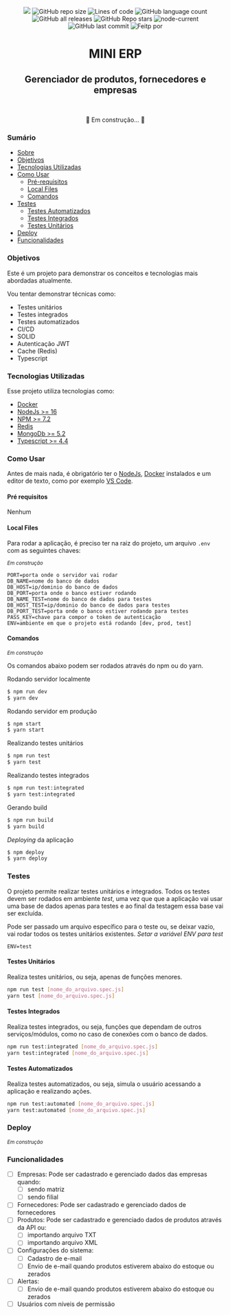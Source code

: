 <p align="center">
<img src="https://img.shields.io/apm/l/vim-mode"/>
<img alt="GitHub repo size" src="https://img.shields.io/github/repo-size/pazfelipe/api-monolito-erp">
<img alt="Lines of code" src="https://img.shields.io/tokei/lines/github/pazfelipe/api-monolito-erp">
<img alt="GitHub language count" src="https://img.shields.io/github/languages/count/pazfelipe/api-monolito-erp">
<img alt="GitHub all releases" src="https://img.shields.io/github/downloads/pazfelipe/api-monolito-erp/total">
<img alt="GitHub Repo stars" src="https://img.shields.io/github/stars/pazfelipe/api-monolito-erp?style=social">
<img alt="node-current" src="https://img.shields.io/node/v/current-bullseye">
<img alt="GitHub last commit" src="https://img.shields.io/github/last-commit/pazfelipe/api-monolito-erp">
<img alt="Feitp por" src="https://img.shields.io/badge/Feito por-Felipe Paz-blue?style=flat"/>
</p>

<h1 align="center">MINI ERP</h1>

<h2 align="center">
Gerenciador de produtos, fornecedores e empresas
</h2>

<br />

<p align="center">
🚧 Em construção... 🚧
</p>

### Sumário

<!--ts-->

- [Sobre](#sobre)
- [Objetivos](#objetivos)
- [Tecnologias Utilizadas](#tecnologias-utilizadas)
- [Como Usar](#como-usar)
  - [Pré-requisitos](#pré-requisitos)
  - [Local Files](#local-files)
  - [Comandos](#comandos)
- [Testes](#testes)
  - [Testes Automatizados](#testes-automatizados)
  - [Testes Integrados](#testes-integrados)
  - [Testes Unitários](#testes-unitários)
- [Deploy](#deploy)
- [Funcionalidades](#funcionalidades)
<!--te-->

### Objetivos

Este é um projeto para demonstrar os conceitos e tecnologias mais abordadas atualmente.

Vou tentar demonstrar técnicas como:

- Testes unitários
- Testes integrados
- Testes automatizados
- CI/CD
- SOLID
- Autenticação JWT
- Cache (Redis)
- Typescript

### Tecnologias Utilizadas

Esse projeto utiliza tecnologias como:

- [Docker](https://www.docker.com/)
- [NodeJs >= 16](https://nodejs.org/en/download/current/)
- [NPM >= 7.2](https://nodejs.org/en/download/current/)
- [Redis](https://redis.io/)
- [MongoDb >= 5.2](https://www.mongodb.com/try/download/community)
- [Typescript >= 4.4](https://www.npmjs.com/package/typescript)

### Como Usar

Antes de mais nada, é obrigatório ter o [NodeJs](https://nodejs.org/en/download/current/), [Docker](https://www.docker.com/) instalados e um editor de texto, como por exemplo [VS Code](https://code.visualstudio.com/download).

#### Pré requisitos

Nenhum

#### Local Files

Para rodar a aplicação, é preciso ter na raiz do projeto, um arquivo `.env` com as seguintes chaves:

_<small>Em construção</small>_

```
PORT=porta onde o servidor vai rodar
DB_NAME=nome do banco de dados
DB_HOST=ip/dominio do banco de dados
DB_PORT=porta onde o banco estiver rodando
DB_NAME_TEST=nome do banco de dados para testes
DB_HOST_TEST=ip/dominio do banco de dados para testes
DB_PORT_TEST=porta onde o banco estiver rodando para testes
PASS_KEY=chave para compor o token de autenticação
ENV=ambiente em que o projeto está rodando [dev, prod, test]
```

#### Comandos

_<small>Em construção</small>_

Os comandos abaixo podem ser rodados através do npm ou do yarn.

Rodando servidor localmente

```bash
$ npm run dev
$ yarn dev
```

Rodando servidor em produção

```bash
$ npm start
$ yarn start
```

Realizando testes unitários

```bash
$ npm run test
$ yarn test
```

Realizando testes integrados

```bash
$ npm run test:integrated
$ yarn test:integrated
```

Gerando build

```bash
$ npm run build
$ yarn build
```

_Deploying_ da aplicação

```bash
$ npm deploy
$ yarn deploy
```

### Testes

O projeto permite realizar testes unitários e integrados. Todos os testes devem ser rodados em ambiente _test_, uma vez que que a aplicação vai usar uma base de dados apenas para testes e ao final da testagem essa base vai ser excluída.

Pode ser passado um arquivo específico para o teste ou, se deixar vazio, vai rodar todos os testes unitários existentes.
_Setar a variável ENV para test_

```
ENV=test
```

#### Testes Unitários

Realiza testes unitários, ou seja, apenas de funções menores.

```bash
npm run test [nome_do_arquivo.spec.js]
yarn test [nome_do_arquivo.spec.js]
```

#### Testes Integrados

Realiza testes integrados, ou seja, funções que dependam de outros serviços/módulos, como no caso de conexões com o banco de dados.

```bash
npm run test:integrated [nome_do_arquivo.spec.js]
yarn test:integrated [nome_do_arquivo.spec.js]
```

#### Testes Automatizados

Realiza testes automatizados, ou seja, simula o usuário acessando a aplicação e realizando ações.

```bash
npm run test:automated [nome_do_arquivo.spec.js]
yarn test:automated [nome_do_arquivo.spec.js]
```

### Deploy

_<small>Em construção</small>_

### Funcionalidades

- [ ] Empresas: Pode ser cadastrado e gerenciado dados das empresas quando:
  - [ ] sendo matriz
  - [ ] sendo filial
- [ ] Fornecedores: Pode ser cadastrado e gerenciado dados de fornecedores
- [ ] Produtos: Pode ser cadastrado e gerenciado dados de produtos através da API ou:
  - [ ] importando arquivo TXT
  - [ ] importando arquivo XML
- [ ] Configurações do sistema:
  - [ ] Cadastro de e-mail
  - [ ] Envio de e-mail quando produtos estiverem abaixo do estoque ou zerados
- [ ] Alertas:
  - [ ] Envio de e-mail quando produtos estiverem abaixo do estoque ou zerados
- [ ] Usuários com níveis de permissão
